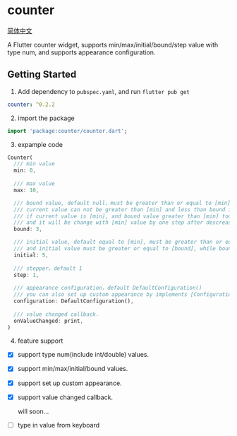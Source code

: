 # counter

[简体中文](https://github.com/xiaochenghua/counter/blob/master/README_CN.md)

A Flutter counter widget, supports min/max/initial/bound/step value with type num, and supports appearance configuration.

## Getting Started

1. Add dependency to ```pubspec.yaml```, and run ```flutter pub get```

```yaml
counter: ^0.2.2
```

2. import the package

```dart
import 'package:counter/counter.dart';
```

3. expample code

```dart
Counter(
  /// min value
  min: 0,
  
  /// max value
  max: 10,

  /// bound value, default null，must be greater than or equal to [min] and less than or equal to [max].
  /// current value can not be greater than [min] and less than bound if bound is not null and its approved.
  /// if current value is [min], and bound value greater than [min] too, and the value will be change with bound value by one step after inscrease button clicked.
  /// and it will be change with [min] value by one step after descrease button clicked.
  bound: 3,

  /// initial value, default equal to [min], must be greater than or equal to [min] and less than or equal to [max].
  /// and initial value must be greater or equal to [bound], while bound and initial value both not be null.
  initial: 5,
  
  /// stepper，default 1
  step: 1,
  
  /// appearance configuration，default DefaultConfiguration()
  /// you can also set up custom appearance by implements [Configuration] class.
  configuration: DefaultConfiguration(),
  
  /// value changed callback.
  onValueChanged: print,
)
```


4. feature support

- [x] support type num(include int/double) values.

- [x] support min/max/initial/bound values.

- [x] support set up custom appearance.

- [x] support value changed callback.

  will soon...

- [ ] type in value from keyboard

